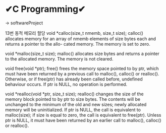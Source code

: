 # ✔C Programming✔

-> softwareProject


13번 동적 메모리 할당
void *calloc(size_t nmemb, size_t size); 
calloc() allocates memory for an array of nmemb elements of size bytes each and returns a pointer to the allo- cated memory. The memory is set to zero. 

void *malloc(size_t size); 
malloc() allocates size bytes and returns a pointer to the allocated memory. The memory is not cleared.

void free(void *ptr); 
free() frees the memory space pointed to by ptr, which must have been returned by a previous call to malloc(), calloc() or realloc(). Otherwise, or if free(ptr) has already been called before, undefined behaviour occurs. If ptr is NULL, no operation is performed. 

void *realloc(void *ptr, size_t size);
realloc() changes the size of the memory block pointed to by ptr to size bytes. The contents will be unchanged to the minimum of the old and new sizes; newly allocated  memory will be uninitialized. If ptr is NULL, the call is equivalent to malloc(size); if size is equal to zero, the call is equivalent to free(ptr). Unless ptr is NULL, it must have been returned by an earlier call to malloc(), calloc() or realloc().
